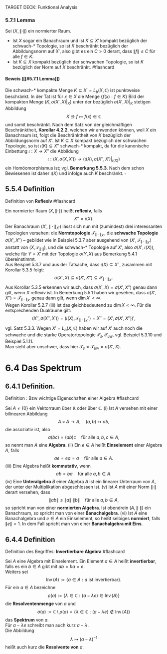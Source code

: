 
TARGET DECK: Funktional Analysis

### 5.7.1 Lemma
Sei $(X, \|\cdot\|)$ ein normierter Raum.
- Ist $X$ sogar ein Banachraum und ist $K \subseteq X'$ kompakt bezüglich der schwach-* Topologie, so ist $K$ beschränkt bezüglich der Abbildungsnorm auf $X'$, also gibt es ein $C > 0$ derart, dass $\|f\| \leq C$ für alle $f \in K$.
- Ist $K \subseteq X$ kompakt bezüglich der schwachen Topologie, so ist $K$ bezüglich der Norm auf $X$ beschränkt. #flashcard 

#### Beweis ([[#5.7.1 Lemma]])
Die schwach-* kompakte Menge $K \subseteq X' = L_b(X,\mathbb{C})$ ist punktweise beschränkt. In der Tat ist für $x \in X$ die Menge $\{f(x) : f \in K\}$ Bild der kompakten Menge $(K, \sigma(X', X)|_K)$ unter der bezüglich $\sigma(X', X)|_K$ stetigen Abbildung
$$
K \ni f \mapsto f(x) \in \mathbb{C}
$$
und somit beschränkt. Nach dem Satz von der gleichmäßigen Beschränktheit, **Korollar 4.2.2**, welchen wir anwenden können, weil $X$ ein Banachraum ist, folgt die Beschränktheit von $K$ bezüglich der Abbildungsnorm auf $X'$.
Ist $K \subseteq X$ kompakt bezüglich der schwachen Topologie, so ist $\iota(K) \subseteq X''$ schwach-* kompakt, da für die kanonische Einbettung $\iota : X \to X''$ die Abbildung
$$
\iota : (X, \sigma(X, X')) \to (\iota(X), \sigma(X'', X')|_{\iota(X)})
$$
ein Homöomorphismus ist; vgl. **Bemerkung 5.5.3**. Nach dem schon Bewiesenen ist daher $\iota(K)$ und infolge auch $K$ beschränkt. $\square$
<!--ID: 1747045428427-->

## 5.5.4 Definition
Definition von **Reflexiv** #flashcard 

Ein normierter Raum $(X, \|\cdot\|)$ heißt **reflexiv**, falls
$$
X'' = \iota(X).
$$
Der Banachraum $(X', \|\cdot\|_{X'})$ lässt sich nun mit (zumindest) drei interessanten Topologien versehen: die **Normtopologie** $\mathcal{T}_{\|\cdot\|_{X'}}$, die **schwache Topologie** $\sigma(X', X'')$ – gebildet wie in Beispiel 5.3.7 aber ausgehend von $(X', \mathcal{T}_{\|\cdot\|_{X'}})$ anstatt von $(X, \mathcal{T}_{\|\cdot\|})$, und die schwach-* Topologie auf $X'$, also $\sigma(X', \iota(X))$, welche für $Y = X'$ mit der Topologie $\sigma(Y, X)$ aus Bemerkung 5.4.1 übereinstimmt.  
Aus Beispiel 5.3.7 und aus der Tatsache, dass $\iota(X) \subseteq X''$, zusammen mit Korollar 5.3.5 folgt:
$$
\sigma(X', X) \subseteq \sigma(X', X'') \subseteq \mathcal{T}_{\|\cdot\|_{X'}}.
$$
Aus Korollar 5.3.5 erkennen wir auch, dass $\sigma(X', X) = \sigma(X', X'')$ genau dann gilt, wenn $X$ reflexiv ist. In Bemerkung 5.5.1 haben wir gesehen, dass $\sigma(X', X'') = \mathcal{T}_{\|\cdot\|_{X'}}$ genau dann gilt, wenn $\dim X' < \infty$.  
Wegen Korollar 5.2.7 (iii) ist das gleichbedeutend zu $\dim X < \infty$.
Für die entsprechenden Dualräume gilt:
$$
(X'', \sigma(X'', X')) = (\iota(X), \mathcal{T}_{\|\cdot\|_{X'}}') = X'' = (X', \sigma(X', X''))',
$$
vgl. Satz 5.3.3.
Wegen $X' = L_b(X, \mathbb{C})$ haben wir auf $X'$ auch noch die schwache und die starke Operatortopologie $\mathcal{T}_s, \mathcal{T}_{uw}$, vgl. Beispiel 5.3.10 und Beispiel 5.1.11.  
Man sieht aber unschwer, dass hier $\mathcal{T}_s = \mathcal{T}_{uw} = \sigma(X', X)$.
<!--ID: 1747045732062-->

# 6.4 Das Spektrum

## 6.4.1 Definition. 
Definition :  Bzw wichtige Eigenschaften einer Algebra #flashcard 

Sei $A \neq \{0\}$ ein Vektorraum über $\mathbb{R}$ oder über $\mathbb{C}$.
(i) Ist $A$ versehen mit einer bilinearen Abbildung
$$
A \times A \to A, \quad (a, b) \mapsto ab,
$$
die assoziativ ist, also
$$
a(bc) = (ab)c \quad \text{für alle } a,b,c \in A,
$$
so nennt man $A$ eine **Algebra**.
(ii) Ein $e \in A$ heißt **Einselement** einer Algebra $A$, falls
$$
ae = ea = a \quad \text{für alle } a \in A.
$$
(iii) Eine Algebra heißt **kommutativ**, wenn
$$
ab = ba \quad \text{für alle } a,b \in A.
$$
(iv) Eine **Unteralgebra** $B$ einer Algebra $A$ ist ein linearer Unterraum von $A$, der unter der Multiplikation abgeschlossen ist.
(v) Ist $A$ mit einer Norm $\|\cdot\|$ derart versehen, dass
$$
\|ab\| \leq \|a\| \cdot \|b\| \quad \text{für alle } a,b \in A,
$$
so spricht man von einer **normierten Algebra**. Ist obendrein $(A, \|\cdot\|)$ ein Banachraum, so spricht man von einer **Banachalgebra**.
(vi) Ist $A$ eine Banachalgebra und $e \in A$ ein Einselement, so heißt selbiges **normiert**, falls $\|e\| = 1$. In dem Fall spricht man von einer **Banachalgebra mit Eins**.
<!--ID: 1747045986610-->

## 6.4.4 Definition
Definition des Begriffes: **Invertierbare Algebra** #flashcard 

Sei $A$ eine Algebra mit Einselement. Ein Element $a \in A$ heißt **invertierbar**, falls es ein $b \in A$ gibt mit $ab = ba = e$.  
Weiters sei
$$
\operatorname{Inv}(A) := \{a \in A : a \text{ ist invertierbar} \}.
$$
Für ein $a \in A$ bezeichne
$$
\rho(a) := \{ \lambda \in \mathbb{C} : (a - \lambda e) \in \operatorname{Inv}(A) \}
$$
die **Resolventenmenge** von $a$ und
$$
\sigma(a) := \mathbb{C} \setminus \rho(a) = \{ \lambda \in \mathbb{C} : (a - \lambda e) \notin \operatorname{Inv}(A) \}
$$
das **Spektrum** von $a$.  
Für $a - \lambda e$ schreibt man auch kurz $a - \lambda$.  
Die Abbildung
$$
\lambda \mapsto (a - \lambda)^{-1}
$$
heißt auch kurz die **Resolvente von** $a$.
<!--ID: 1747046106721-->

